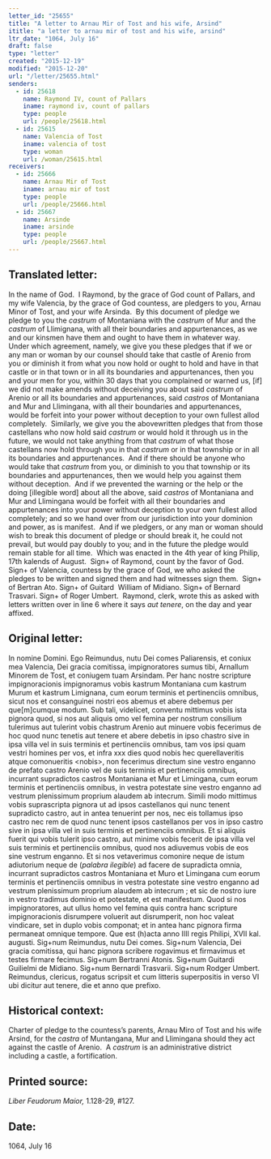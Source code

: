 ```yaml
---
letter_id: "25655"
title: "A letter to Arnau Mir of Tost and his wife, Arsind"
ititle: "a letter to arnau mir of tost and his wife, arsind"
ltr_date: "1064, July 16"
draft: false
type: "letter"
created: "2015-12-19"
modified: "2015-12-20"
url: "/letter/25655.html"
senders:
  - id: 25618
    name: Raymond IV, count of Pallars
    iname: raymond iv, count of pallars
    type: people
    url: /people/25618.html
  - id: 25615
    name: Valencia of Tost
    iname: valencia of tost
    type: woman
    url: /woman/25615.html
receivers:
  - id: 25666
    name: Arnau Mir of Tost
    iname: arnau mir of tost
    type: people
    url: /people/25666.html
  - id: 25667
    name: Arsinde
    iname: arsinde
    type: people
    url: /people/25667.html
---
```

<h2> Translated letter:</h2><p>In the name of God.&nbsp; I Raymond, by the grace of God count of Pallars, and my wife Valencia, by the grace of God countess, are pledgers to you, Arnau Minor of Tost, and your wife Arsinda.&nbsp; By this document of pledge we pledge to you the <i>castrum</i> of Montaniana with the <i>castrum</i> of Mur and the <i>castrum</i> of Llimignana, with all their boundaries and appurtenances, as we and our kinsmen have them and ought to have them in whatever way.&nbsp; Under which agreement, namely, we give you these pledges that if we or any man or woman by our counsel should take that castle of Arenio from you or diminish it from what you now hold or ought to hold and have in that castle or in that town or in all its boundaries and appurtenances, then you and your men for you, within 30 days that you complained or warned us, [if] we did not make amends without deceiving you about said <i>castrum</i> of Arenio or all its boundaries and appurtenances, said <i>castros</i> of Montaniana and Mur and Llimingana, with all their boundaries and appurtenances, would be forfeit into your power without deception to your own fullest allod completely.&nbsp; Similarly, we give you the abovewritten pledges that from those castellans who now hold said <i>castrum</i> or would hold it through us in the future, we would not take anything from that <i>castrum</i> of what those castellans now hold through you in that <i>castrum</i> or in that township or in all its boundaries and appurtenances.&nbsp; And if there should be anyone who would take that <i>castrum</i> from you, or diminish to you that township or its boundaries and appurtenances, then we would help you against them without deception.&nbsp; And if we prevented the warning or the help or the doing [illegible word] about all the above, said <i>castros</i> of Montaniana and Mur and Llimingana would be forfeit with all their boundaries and appurtenances into your power without deception to your own fullest allod completely; and so we hand over from our jurisdiction into your dominion and power, as is manifest.&nbsp; And if we pledgers, or any man or woman should wish to break this document of pledge or should break it, he could not prevail, but would pay doubly to you; and in the future the pledge would remain stable for all time.&nbsp; Which was enacted in the 4th year of king Philip, 17th kalends of August.&nbsp; Sign+ of Raymond, count by the favor of God. Sign+ of Valencia, countess by the grace of God, we who asked the pledges to be written and signed them and had witnesses sign them.&nbsp; Sign+ of Bertran Ato. Sign+ of Guitard&nbsp; William of Midiano. Sign+ of Bernard Trasvari. Sign+ of Roger Umbert.&nbsp; Raymond, clerk, wrote this as asked with letters written over in line 6 where it says <i>aut tenere</i>, on the day and year affixed.</p><h2 class="mt-4"> Original letter:</h2><p class="Bodytext21">In nomine Domini. Ego Reimundus, nutu Dei comes Paliarensis, et coniux mea Valencia, Dei gracia comitissa, impignoratores sumus tibi, Arnallum Minorem de Tost, et coniugem tuam Arsindam. Per hanc nostre scripture impignoracionis impignoramus vobis kastrum Montaniana cum kastrum Murum et kastrum Limignana, cum eorum terminis et pertinenciis omnibus, sicut nos et consanguinei nostri eos abemus et abere debemus per que[m]cumque modum. Sub tali, videlicet, conventu mittimus vobis ista pignora quod, si nos aut aliquis omo vel femina per nostrum consilium tulerimus aut tulerint vobis chastrum Arenio aut minuere vobis fecerimus de hoc quod nunc tenetis aut tenere et abere debetis in ipso chastro sive in ipsa villa vel in suis terminis et pertinenciis omnibus, tam vos ipsi quam vestri homines per vos, et infra xxx dies quod nobis hec querellaveritis atque comonueritis &lt;nobis&gt;, non fecerimus directum sine vestro enganno de prefato castro Arenio vel de suis terminis et pertinenciis omnibus, incurrant supradictos castros Montaniana et Mur et Limingana, cum eorum terminis et pertinenciis omnibus, in vestra potestate sine vestro enganno ad vestrum plenissimum proprium alaudem ab intecrum. Simili modo mit­timus vobis suprascripta pignora ut ad ipsos castellanos qui nunc tenent supradicto castro, aut in antea tenuerint per nos, nec eis tollamus ipso castro nec rem de quod nunc tenent ipsos castellanos per vos in ipso castro sive in ipsa villa vel in suis terminis et pertinenciis omnibus. Et si aliquis fuerit qui vobis tulerit ipso castro, aut minime vobis fecerit de ipsa villa vel suis terminis et pertinenciis omnibus, quod nos adiuvemus vobis de eos sine vestrum enganno. Et si nos vetaverimus comonire neque de istum adiutorium neque de (<i>palabra ilegible</i>) ad facere de supradicta omnia, incurrant supradictos castros Montaniana et Muro et Li­mingana cum eorum terminis et pertinenciis omnibus in vestra potestate sine vestro enganno ad vestrum plenissimum proprium alaudem ab intecrum ; et sic de nostro iure in vestro tradimus dominio et potestate, et est manifestum. Quod si nos impignoratores, aut ullus homo vel femina quis contra hanc scripture impignoracionis disrumpere voluerit aut disrumperit, non hoc valeat vindicare, set in duplo vobis componat; et in antea hanc pignora firma permaneat omnique tempore. Que est (h)acta anno IIII<i> </i>regis Philipi, XVII kal. augusti. Sig+num Reimundus, nutu Dei comes. Sig+num Valencia, Dei gracia comi­tissa, qui hanc pignora scribere rogavimus et firmavimus et testes firmare fecimus. Sig+num Bertranni Atonis. Sig+num Guitardi Guilielmi de Midiano. Sig+num Bernardi Trasvarii. Sig+num Rodger Umbert. Reimundus, clericus, rogatus scripsit et cum litteris superpositis in verso VI ubi dicitur aut tenere, die et anno que prefixo.</p><h2 class="mt-4"> Historical context:</h2><p>Charter of pledge to the countess’s parents, Arnau Miro of Tost and his wife Arsind, for the <i>castra </i>of Muntangana, Mur and Llimingana should they act against the castle of Arenio.&nbsp; A <i>castrum</i> is an administrative district including a castle, a fortification.&nbsp;</p><h2 class="mt-4"> Printed source:</h2><p><i>Liber Feudorum Maior, </i>1.128-29, #127.&nbsp;&nbsp;</p><h2 class="mt-4"> Date:</h2>1064, July 16